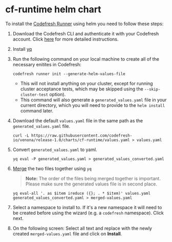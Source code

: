 # cf-runtime helm chart
To install the [Codefresh Runner](https://codefresh.io/docs/docs/administration/codefresh-runner/) using helm you need to follow these steps:

1. Download the Codefresh CLI and authenticate it with your Codefresh account. Click [here](https://codefresh-io.github.io/cli/getting-started/) for more detailed instructions.
2. Install [yq](https://github.com/mikefarah/yq)
3. Run the following command on your local machine to create all of the necessary enitites in Codefresh:
   
    ```
    codefresh runner init --generate-helm-values-file
    ```

   * This will not install anything on your cluster, except for running cluster acceptance tests, which may be skipped using the `--skip-cluster-test` option).
   * This command will also generate a `generated_values.yaml` file in your current directory, which you will need to provide to the `helm install` command later.
4. Download the default `values.yaml` file in the same path as the `generated_values.yaml` file. 
   ```
   curl -L https://raw.githubusercontent.com/codefresh-io/venona/release-1.0/charts/cf-runtime/values.yaml > values.yaml
   ```
5. Convert `generated_values.yaml` to yaml.
   ```
   yq eval -P generated_values.yaml > generated_values_converted.yaml
   ```
6. [Merge](https://mikefarah.gitbook.io/yq/operators/reduce#merge-all-yaml-files-together) the two files together using `yq`
   > **Note:** The order of the files being merged together is important. Please make sure the generated values file is in second place.
   ```
   yq eval-all '. as $item ireduce ({}; . * $item)' values.yaml generated_values_converted.yaml > merged-values.yaml
   ```
7. Select a namespace to install to. If it's a new namespace it will need to be created before using the wizard (e.g. a `codefresh` namespace). Click next.
8. On the following screen: Select all text and replace with the newly created `merged-values.yaml` file and click on **Install**.
